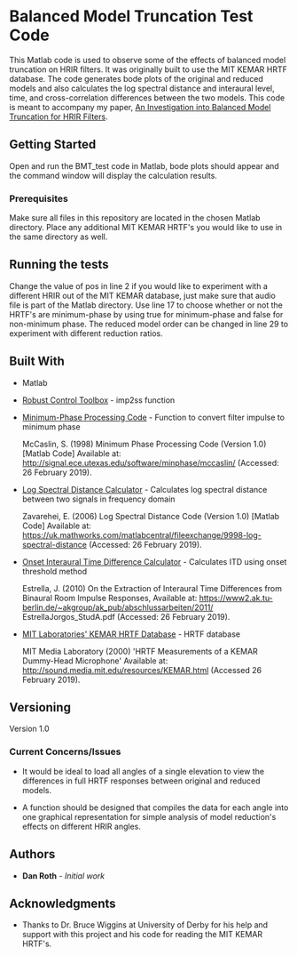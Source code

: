# Balanced Model Truncation Test Code

This Matlab code is used to observe some of the effects of balanced model truncation on HRIR filters.  It was originally built to use the MIT KEMAR HRTF database.  The code generates bode plots of the original and reduced models and also calculates the log spectral distance and interaural level, time, and cross-correlation differences between the two models.  This code is meant to accompany my paper, [An Investigation into Balanced Model Truncation for HRIR Filters](https://sway.office.com/RtO3gWf1BtcgHZs7?ref=Link).

## Getting Started

Open and run the BMT_test code in Matlab, bode plots should appear and the command window will display the calculation results.

### Prerequisites

Make sure all files in this repository are located in the chosen Matlab directory.  Place any additional MIT KEMAR HRTF's you would like to use in the same directory as well.

## Running the tests

Change the value of pos in line 2 if you would like to experiment with a different HRIR out of the MIT KEMAR database, just make sure that audio file is part of the Matlab directory.  Use line 17 to choose whether or not the HRTF's are minimum-phase by using true for minimum-phase and false for non-minimum phase.  The reduced model order can be changed in line 29 to experiment with different reduction ratios.

## Built With

* Matlab
* [Robust Control Toolbox](https://uk.mathworks.com/products/robust.html) - imp2ss function
* [Minimum-Phase Processing Code](http://signal.ece.utexas.edu/software/minphase/mccaslin/) - Function to convert filter impulse to minimum phase
  
  McCaslin, S. (1998) Minimum Phase Processing Code (Version 1.0) [Matlab Code] Available at:
  http://signal.ece.utexas.edu/software/minphase/mccaslin/ (Accessed: 26 February 2019).
* [Log Spectral Distance Calculator](https://uk.mathworks.com/matlabcentral/fileexchange/9998-log-spectral-distance) - Calculates log spectral distance between two signals in frequency domain
  
  Zavarehei, E. (2006) Log Spectral Distance Code (Version 1.0) [Matlab Code] Available at:                              https://uk.mathworks.com/matlabcentral/fileexchange/9998-log-spectral-distance (Accessed: 26 February
  2019).
* [Onset Interaural Time Difference Calculator](https://www2.ak.tu-berlin.de/~akgroup/ak_pub/abschlussarbeiten/2011/EstrellaJorgos_StudA.pdf) - Calculates ITD using onset threshold method
  
  Estrella, J. (2010) On the Extraction of Interaural Time Differences from Binaural Room Impulse
  Responses, Available at: https://www2.ak.tu-berlin.de/~akgroup/ak_pub/abschlussarbeiten/2011/
  EstrellaJorgos_StudA.pdf (Accessed: 26 February 2019).

* [MIT Laboratories' KEMAR HRTF Database](http://sound.media.mit.edu/resources/KEMAR.html) - HRTF database

  MIT Media Laboratory (2000) 'HRTF Measurements of a KEMAR Dummy-Head Microphone'
  Available at: http://sound.media.mit.edu/resources/KEMAR.html (Accessed 26 February 2019).
  
## Versioning

Version 1.0

### Current Concerns/Issues

* It would be ideal to load all angles of a single elevation to view the differences in full HRTF responses between original and reduced models.

* A function should be designed that compiles the data for each angle into one graphical representation for simple analysis of model reduction's effects on different HRIR angles.

## Authors

* **Dan Roth** - *Initial work* 

## Acknowledgments

* Thanks to Dr. Bruce Wiggins at University of Derby for his help and support with this project and his code for reading the MIT KEMAR HRTF's.

